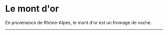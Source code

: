 Le mont d'or
============

En provenance de Rhône-Alpes, le mont d'or est un fromage de vache.
* * *
